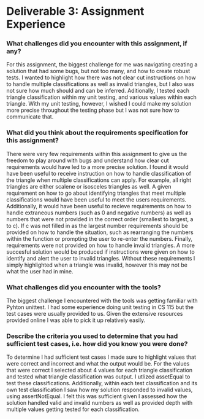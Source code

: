 # Deliverable 3: Assignment Experience


### What challenges did you encounter with this assignment, if any? 
For this assignment, the biggest challenge for me was navigating creating a solution that had some bugs, but not too many, and how to create robust tests. I wanted to highlight how there was not clear cut instructions on how to handle multiple classifications as well as invalid triangles, but I also was not sure  how much should and can be inferred. Aditionally, I tested each triangle classification within my unit testing, and various values within each triangle. With my unit testing, however, I wished I could make my solution more precise throughout the testing phase but I was not sure how to communicate that.

### What did you think about the requirements specification for this assignment?
There were very few requirements within this assignment to give us the freedom to play around with bugs and understand how clear cut requirements would have led to a more precise solution.
I found it would have been useful to receive instruction on how to handle classification of the triangle when multiple classifications can apply. For example, all right triangles are either scalene or isosceles triangles as well. A given requirement on how to go about identifying triangles that meet multiple classifications would have been useful to meet the users requirements. Additionally, it would have been useful to recieve requirements on how to handle extraneous numbers (such as 0 and negative numbers) as well as numbers that were not provided in the correct order (smallest to largest, a to c). If c was not filled in as the largest number requirements should be provided on how to handle the situation, such as rearranging the numbers within the function or prompting the user to re-enter the numbers.
Finally, requirements were not provided on how to handle invalid triangles. A more succesful solution would be produced if instructions were given on how to identify and alert the user to invalid triangles. Without these requirements I simply highlighted when a triangle was invalid, however this may not be what the user had in mine.

### What challenges did you encounter with the tools?
The biggest challenge I encountered with the tools was getting familiar with Pyhton unittest. I had some experience doing unit testing in CS 115 but the test cases were usually provided to us. Given the extensive resources provided online I was able to pick it up relatively easily.

### Describe the criteria you used to determine that you had sufficient test cases, i.e. how did you know you were done?
To determine I had sufficient test cases I made sure to highlight values that were correct and incorrect and what the output would be. For the values that were correct I selected about 4 values for each triangle classification and tested what triangle classification was output. I utlized assetEqual to test these classifications. Additionally, within each test classification and its own test classification I saw how my solution responded to invalid values, using assertNotEqual. I felt this was sufficient given I assessed how the solution handled valid and invalid numbers as well as provided depth with multiple values getting tested for each classification.
